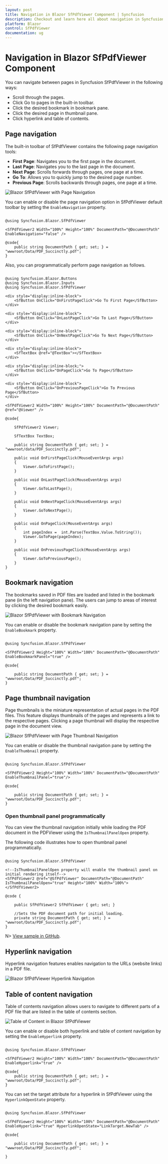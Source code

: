 ```yaml
---
layout: post
title: Navigation in Blazor SfPdfViewer Component | Syncfusion
description: Checkout and learn here all about navigation in Syncfusion Blazor SfPdfViewer component and much more.
platform: Blazor
control: SfPdfViewer
documentation: ug
---
```


# Navigation in Blazor SfPdfViewer Component

You can navigate between pages in Syncfusion SfPdfViewer in the following ways:

* Scroll through the pages.
* Click Go to pages in the built-in toolbar.
* Click the desired bookmark in bookmark pane.
* Click the desired page in thumbnail pane.
* Click hyperlink and table of contents.

## Page navigation

The built-in toolbar of SfPdfViewer contains the following page navigation tools:

* **First** **Page**: Navigates you to the first page in the document.
* **Last** **Page**: Navigates you to the last page in the document.
* **Next** **Page**: Scrolls forwards through pages, one page at a time.
* **Go** **To**: Allows you to quickly jump to the desired page number.
* **Previous** **Page**: Scrolls backwards through pages, one page at a time.

![Blazor SfPdfViewer with Page Navigation](../pdfviewer/images/blazor-pdfviewer-page-navigation.png)

You can enable or disable the page navigation option in SfPdfViewer default toolbar by setting the `EnableNavigation` property.

```cshtml

@using Syncfusion.Blazor.SfPdfViewer

<SfPdfViewer2 Width="100%" Height="100%" DocumentPath="@DocumentPath" EnableNavigation="false" />

@code{
    public string DocumentPath { get; set; } = "wwwroot/Data/PDF_Succinctly.pdf";
}

```

Also, you can programmatically perform page navigation as follows.

```cshtml

@using Syncfusion.Blazor.Buttons
@using Syncfusion.Blazor.Inputs
@using Syncfusion.Blazor.SfPdfViewer

<div style="display:inline-block">
    <SfButton OnClick="OnFirstPageClick">Go To First Page</SfButton>
</div>

<div style="display:inline-block">
    <SfButton OnClick="OnLastPageClick">Go To Last Page</SfButton>
</div>

<div style="display:inline-block">
    <SfButton OnClick="OnNextPageClick">Go To Next Page</SfButton>
</div>

<div style="display:inline-block">
    <SfTextBox @ref="@TextBox"></SfTextBox>
</div>

<div style="display:inline-block;">
    <SfButton OnClick="OnPageClick">Go To Page</SfButton>
</div>

<div style="display:inline-block">
    <SfButton OnClick="OnPreviousPageClick">Go To Previous Page</SfButton>
</div>

<SfPdfViewer2 Width="100%" Height="100%" DocumentPath="@DocumentPath" @ref="@Viewer" />

@code{

    SfPdfViewer2 Viewer;

    SfTextBox TextBox;

    public string DocumentPath { get; set; } = "wwwroot/data/PDF_Succinctly.pdf";

    public void OnFirstPageClick(MouseEventArgs args)
    {
        Viewer.GoToFirstPage();
    }

    public void OnLastPageClick(MouseEventArgs args)
    {
        Viewer.GoToLastPage();
    }

    public void OnNextPageClick(MouseEventArgs args)
    {
        Viewer.GoToNextPage();
    }

    public void OnPageClick(MouseEventArgs args)
    {
        int pageIndex =  int.Parse(TextBox.Value.ToString());
        Viewer.GoToPage(pageIndex);
    }

    public void OnPreviousPageClick(MouseEventArgs args)
    {
        Viewer.GoToPreviousPage();
    }
}

```

## Bookmark navigation

The bookmarks saved in PDF files are loaded and listed in the bookmark pane (in the left navigation pane). The users can jump to areas of interest by clicking the desired bookmark easily.

![Blazor SfPdfViewer with Bookmark Navigation](../pdfviewer/images/blazor-pdfviewer-bookmark-navigation.png)

You can enable or disable the bookmark navigation pane by setting the `EnableBookmark` property.

```cshtml

@using Syncfusion.Blazor.SfPdfViewer

<SfPdfViewer2 Height="100%" Width="100%" DocumentPath="@DocumentPath" EnableBookmarkPanel="true" />

@code{

    public string DocumentPath { get; set; } = "wwwroot/Data/PDF_Succinctly.pdf";
}

```

## Page thumbnail navigation

Page thumbnails is the miniature representation of actual pages in the PDF files. This feature displays thumbnails of the pages and represents a link to the respective pages. Clicking a page thumbnail will display the respective page in the document view.

![Blazor SfPdfViewer with Page Thumbnail Navigation](../pdfviewer/images/blazor-pdfviewer-page-thumbnail-navigation.png)

You can enable or disable the thumbnail navigation pane by setting the `EnableThumbnail` property.

```cshtml

@using Syncfusion.Blazor.SfPdfViewer

<SfPdfViewer2 Height="100%" Width="100%" DocumentPath="@DocumentPath" EnableThumbnailPanel="true"/>

@code{

    public string DocumentPath { get; set; } = "wwwroot/Data/PDF_Succinctly.pdf";
}

```

### Open thumbnail panel programmatically

You can view the thumbnail navigation initially while loading the PDF document in the PDFViewer using the `IsThumbnailPanelOpen` property.

The following code illustrates how to open thumbnail panel programmatically.

```cshtml

@using Syncfusion.Blazor.SfPdfViewer

<!--IsThumbnailPanelOpen property will enable the thumbnail panel on initial rendering itself-->
<SfPdfViewer2 @ref="@SfPdfViewer" DocumentPath="@DocumentPath" IsThumbnailPanelOpen="true" Height="100%" Width="100%"> </SfPdfViewer2>

@code {

    public SfPdfViewer2 SfPdfViewer { get; set; }

    //Sets the PDF document path for initial loading.
    private string DocumentPath { get; set; } = "wwwroot/Data/PDF_Succinctly.pdf";
}

```

N> [View sample in GitHub]().

## Hyperlink navigation

Hyperlink navigation features enables navigation to the URLs (website links) in a PDF file.

![Blazor SfPdfViewer Hyperlink Navigation](../pdfviewer/images/blazor-pdfviewer-hyperlink-navigation.png)

## Table of content navigation

Table of contents navigation allows users to navigate to different parts of a PDF file that are listed in the table of contents section.

![Table of Content in Blazor SfPdfViewer](../pdfviewer/images/blazor-pdfviewer-title-of-content.png)

You can enable or disable both hyperlink and table of content navigation by setting the `EnableHyperlink` property.

```cshtml

@using Syncfusion.Blazor.SfPdfViewer

<SfPdfViewer2 Height="100%" Width="100%" DocumentPath="@DocumentPath" EnableHyperlink="true" />

@code{
    public string DocumentPath { get; set; } = "wwwroot/Data/PDF_Succinctly.pdf";
}

```

You can set the target attribute for a hyperlink in SfPdfViewer using the `HyperlinkOpenState` property.

```cshtml

@using Syncfusion.Blazor.SfPdfViewer

<SfPdfViewer2 Height="100%" Width="100%" DocumentPath="@DocumentPath" EnableHyperlink="true" HyperlinkOpenState="LinkTarget.NewTab" />

@code{

    public string DocumentPath { get; set; } = "wwwroot/Data/PDF_Succinctly.pdf";

}
```